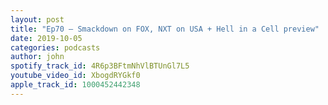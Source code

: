 ```yaml
---
layout: post
title: "Ep70 – Smackdown on FOX, NXT on USA + Hell in a Cell preview"
date: 2019-10-05
categories: podcasts
author: john
spotify_track_id: 4R6p3BFtmNhVlBTUnGl7L5
youtube_video_id: XbogdRYGkf0
apple_track_id: 1000452442348
---
```

